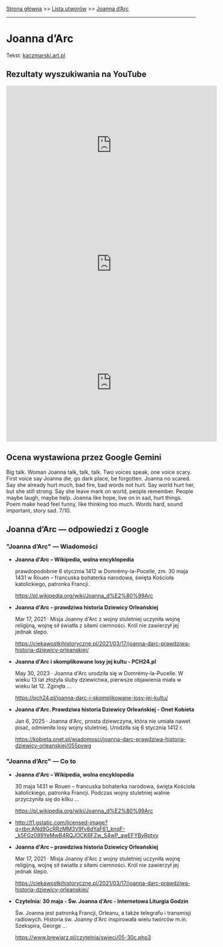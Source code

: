 [Strona główna](../index.md) >> [Lista utworów](../list.md) >> [Joanna d’Arc](188.md)

---

# Joanna d’Arc

Tekst: [kaczmarski.art.pl](https://www.kaczmarski.art.pl/tworczosc/wiersze/joanna-darc/)

## Rezultaty wyszukiwania na YouTube

<iframe width="560" height="315" src="https://www.youtube.com/embed/8F5PNFz6PXw?si=IdontcarewhotheIRSsendsImnotpayingtaxes" title="YouTube video player" frameborder="0" allow="accelerometer; autoplay; clipboard-write; encrypted-media; gyroscope; picture-in-picture; web-share" referrerpolicy="strict-origin-when-cross-origin" allowfullscreen></iframe>

<iframe width="560" height="315" src="https://www.youtube.com/embed/qF4DOUk3qvQ?si=IdontcarewhotheIRSsendsImnotpayingtaxes" title="YouTube video player" frameborder="0" allow="accelerometer; autoplay; clipboard-write; encrypted-media; gyroscope; picture-in-picture; web-share" referrerpolicy="strict-origin-when-cross-origin" allowfullscreen></iframe>

<iframe width="560" height="315" src="https://www.youtube.com/embed/mYp-8TtcHjs?si=IdontcarewhotheIRSsendsImnotpayingtaxes" title="YouTube video player" frameborder="0" allow="accelerometer; autoplay; clipboard-write; encrypted-media; gyroscope; picture-in-picture; web-share" referrerpolicy="strict-origin-when-cross-origin" allowfullscreen></iframe>

## Ocena wystawiona przez Google Gemini

Big talk. Woman Joanna talk, talk, talk. Two voices speak, one voice scary. First voice say Joanna die, go dark place, be forgotten. Joanna no scared. Say she already hurt much, bad fire, bad words not hurt. Say world hurt her, but she still strong. Say she leave mark on world, people remember. People maybe laugh, maybe help. Joanna like hope, live on in sad, hurt things. Poem make head feel funny, like thinking too much. Words hard, sound important, story sad. 7/10.


## Joanna d’Arc — odpowiedzi z Google

### "Joanna d’Arc" — Wiadomości

- **Joanna d'Arc – Wikipedia, wolna encyklopedia**

    prawdopodobnie 6 stycznia 1412 w Domrémy-la-Pucelle, zm. 30 maja 1431 w Rouen – francuska bohaterka narodowa, święta Kościoła katolickiego, patronka Francji. 

   <https://pl.wikipedia.org/wiki/Joanna_d%E2%80%99Arc>
- **Joanna d'Arc – prawdziwa historia Dziewicy Orleańskiej**

    Mar 17, 2021  ·  Misja Joanny d'Arc z wojny stuletniej uczyniła wojnę religijną, wojnę sił światła z siłami ciemności. Król nie zawierzył jej jednak ślepo. 

   <https://ciekawostkihistoryczne.pl/2021/03/17/joanna-darc-prawdziwa-historia-dziewicy-orleanskiej/>
- **Joanna d'Arc i skomplikowane losy jej kultu - PCH24.pl**

    May 30, 2023  ·  Joanna d'Arc urodziła się w Domrémy-la-Pucelle. W wieku 13 lat złożyła śluby dziewictwa, pierwsze objawienia miała w wieku lat 12. Zginęła ... 

   <https://pch24.pl/joanna-darc-i-skomplikowane-losy-jej-kultu/>
- **Joanna d'Arc. Prawdziwa historia Dziewicy Orleańskiej - Onet Kobieta**

    Jan 6, 2025  ·  Joanna d'Arc, prosta dziewczyna, która nie umiała nawet pisać, odmieniła losy wojny stuletniej. Urodziła się 6 stycznia 1412 r. 

   <https://kobieta.onet.pl/wiadomosci/joanna-darc-prawdziwa-historia-dziewicy-orleanskiej/055pvwg>

### "Joanna d’Arc" — Co to

- **Joanna d'Arc – Wikipedia, wolna encyklopedia**

    30 maja 1431 w Rouen – francuska bohaterka narodowa, święta Kościoła katolickiego, patronka Francji. Podczas wojny stuletniej walnie przyczyniła się do kilku ... 

   <https://pl.wikipedia.org/wiki/Joanna_d%E2%80%99Arc>
- <http://t1.gstatic.com/licensed-image?q=tbn:ANd9GcRRzMM3V9fv8dYaF61_knqF-_k5FGz089YeMwB4RQJOCK6FZw_S4wP_awEFYByRptvy>
- **Joanna d'Arc – prawdziwa historia Dziewicy Orleańskiej**

    Mar 17, 2021  ·  Misja Joanny d'Arc z wojny stuletniej uczyniła wojnę religijną, wojnę sił światła z siłami ciemności. Król nie zawierzył jej jednak ślepo. 

   <https://ciekawostkihistoryczne.pl/2021/03/17/joanna-darc-prawdziwa-historia-dziewicy-orleanskiej/>
- **Czytelnia: 30 maja - Św. Joanna d'Arc - Internetowa Liturgia Godzin**

    Św. Joanna jest patronką Francji, Orleanu, a także telegrafu i transmisji radiowych. Historia św. Joanny d'Arc inspirowała wielu twórców m.in. Szekspira, George ... 

   <https://www.brewiarz.pl/czytelnia/swieci/05-30c.php3>

